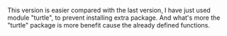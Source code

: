 This version is easier compared with the last version, I have just used module "turtle", to prevent installing extra
package. And what's more the "turtle" package is more benefit cause the already defined functions.
